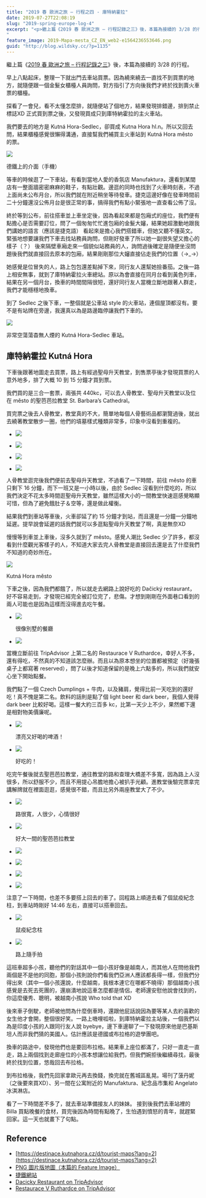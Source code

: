 ```yaml
---
title: "2019 春 歐洲之旅 – 行程之四 - 庫特納霍拉"
date: 2019-07-27T22:08:19
slug: "2019-spring-europe-log-4"
excerpt: "<p>繼上篇《2019 春 歐洲之旅 – 行程記錄之三》後，本篇為接續的 3/28 的行程。</p>
"
feature_image: 2019-Mapa-mesta_CZ_EN_web2-e1564236553646.png
guid: "http://blog.wildsky.cc/?p=1135"
---
```

繼上篇《[2019 春 歐洲之旅 – 行程記錄之三](http://blog.wildsky.cc/posts/2019-spring-europe-log-3)》後，本篇為接續的 3/28 的行程。

早上八點起床，整理一下就出門去車站買票。因為繞來繞去一直找不到買票的地方，就隨便跟一個金髮女櫃檯人員詢問，對方指引了方向後我們才終於找到賣火車票的櫃檯。

探看了一會兒，看不太懂怎麼排，就隨便站了個地方，結果發現排錯邊，排到禁止標誌XD 正式買到票之後，又發現買成只到庫特納霍拉的主火車站。

我們要去的地方是 Kutná Hora-Sedlec，卻買成 Kutna Hora hl.n。所以又回去問，結果櫃檯感覺很懶得溝通，直接幫我們補買主火車站到 Kutná Hora město 的票。

![](/images/IMG_8269-e1564235589681.png)

德鐵上的介面（手機）

等車的時候逛了一下車站，有看到當地人愛的香氛店 Manufaktura，還看到某間店有一整面牆密密麻麻的鞋子，有點壯觀。邊逛的同時也找到了火車時刻表，不過上面尚未公布月台，所以我們就在附近稍坐等待發車。捷克這邊好像在發車時間前二十分鐘還沒公佈月台是很正常的事，搞得我們有點小緊張地一直查看公佈了沒。

終於等到公布，前往搭車並上車坐定後，因為看起來都是包廂式的座位，我們便有點擔心是否需要訂位，問了一個匆匆忙忙進包廂的金髮大嬸，結果她超激動地跟我們講她的語言（應該是捷克語） 看起來是擔心我們搭錯車，但她又聽不懂英文。緊張地想要讓我們下車去找站務員詢問，但剛好發車了所以她一副很失望又擔心的樣子（？） 後來隔壁車廂走來一個貌似站務員的人，詢問過後確定是隨便坐沒問題後我們就直接回去原本的包廂，結果剛剛那位大嬸直接佔走我們的位置（→\_→）

她感覺是位冒失的人，路上包包還差點掉下來，同行友人還幫她撿番茄。之後一路上相安無事，就到了庫特納霍拉火車總站。原以為會直接在同月台看到黃色列車，結果在另一個月台，換車的時間間隔很短，還好同行友人當機立斷地跟著人群走，我們才能穩穩地換車。

到了 Sedlec 之後下車，一整個就是公車站 style 的火車站，連個屋頂都沒有。要不是有站牌在旁邊，我還真以為是路邊臨停讓我們下車的。

![](/images/IMG_8344-e1564235608188.jpg)

非常空蕩蕩杳無人煙的 Kutná Hora-Sedlec 車站。

庫特納霍拉 Kutná Hora
----------------

下車後跟著地圖走去買票，路上有經過聖母升天教堂，到售票亭後才發現買票的人意外地多，排了大概 10 到 15 分鐘才買到票。

我們買的是三合一套票，兩張共 440kc，可以去人骨教堂、聖母升天教堂以及位在 město 的聖芭芭拉教堂 St. Barbara’s Cathedral。

買完票之後去人骨教堂，教堂真的不大，簡單地每個人骨藝術品都瀏覽過後，就出去繞著教堂散步一圈，他們的墳墓樣式種類非常多，印象中沒看到重複的。

*   ![](/images/IMG_8339-e1564233071179.jpg)

*   ![](/images/IMG_8337-e1564233105525.jpg)

*   ![](/images/IMG_8338-e1564233121741.jpg)

*   ![](/images/IMG_8342-e1564233191817.jpg)


人骨教堂逛完後我們便前去聖母升天教堂，不過看了一下時間，前往 město 的車只剩下 16 分鐘，而下一班又是一小時以後，由於 Sedlec 沒看到什麼吃的，所以我們決定不花太多時間逛聖母升天教堂，雖然這樣大小的一間教堂快速逛感覺略顯可惜，但為了避免餓肚子＆空等，還是做此權衡。

結果我們到車站等車後，火車卻延了約 15 分鐘才到站，而且還是一分鐘一分鐘地延遲。提早說會延遲的話我們就可以多逛點聖母升天教堂了啊，真是無奈XD

慢慢等到車並上車後，沒多久就到了 město。感覺人潮比 Sedlec 少了許多，都沒看到什麼觀光客樣子的人，不知道大家去完人骨教堂是直接回去還是去了什麼我們不知道的奇妙所在。

![](/images/IMG_8359-e1564235680653.jpg)

Kutná Hora město

下車之後，因為我們都餓了，所以就走去網路上說好吃的 Dačický restaurant，好不容易走到，才發現已經完全被訂位完了，悲傷。才想到剛剛在外面巷口看到的兩人可能也是因為這樣而沒得進去吃午餐。

*   ![](/images/IMG_8368-e1564235706102.jpg)

    很像別墅的餐廳

*   ![](/images/IMG_8369-e1564235715700.jpg)


當機立斷前往 TripAdvisor 上第二名的 Restaurace V Ruthardce，幸好人不多，還有得吃，不然真的不知道該怎麼辦。而且以為原本想坐的位置都被預定（好幾張桌子上都寫著 reserved），問了以後才知道保留的是晚上六點多的，所以我們就安心坐下開始點餐。

我們點了一個 Czech Dumplings + 牛肉，以及豬肩，覺得比前一天吃到的還好吃！真不愧是第二名。飲料的話則是點了個 light beer 和 dark beer，我個人覺得 dark beer 比較好喝。這樣一餐大約三百多 kc，比第一天少上不少，果然鄉下還是相對物美價廉呢。

*   ![](/images/IMG_8370-e1564235740700.jpg)

    漂亮又好喝的啤酒！

*   ![](/images/IMG_8374-e1564235822344.jpg)

    好吃的！


吃完午餐後就去聖芭芭拉教堂，通往教堂的路和查理大橋差不多寬，因為路上人沒很多，所以舒服不少，而且不用提心吊膽地擔心被扒手光顧。進教堂後驗完票拿完講解牌就在裡面逛逛，感覺很不錯，而且比另外兩座教堂大了不少。

*   ![](/images/IMG_8377-e1564235859593.jpg)

    路很寬，人很少，心情很好

*   ![](/images/IMG_8378-e1564235059180.jpg)

    好大一間的聖芭芭拉教堂

*   ![](/images/IMG_8380-e1564235075142.jpg)

*   ![](/images/IMG_8381-e1564235873570.jpg)

*   ![](/images/IMG_8385-e1564235889185.jpg)

*   ![](/images/IMG_8388-e1564235108673.jpg)


注意了一下時間，也差不多要搭上回去的車了。回程路上順道去看了個鼠疫紀念柱，到車站時剛好 14:46 左右，直接可以搭車回去。

*   ![](/images/IMG_8390-1-e1564235459439.jpg)

    鼠疫紀念柱

*   ![](/images/IMG_8389-e1564235909412.jpg)

    路上隨手拍


這班車超多小孩，聽他們的對話其中一個小孩好像是越南人，而其他人在問他我們兩個是不是他的同胞，那個小孩則說你們看我們亞洲人應該都長得一樣，但我們分得出來（其中一個小孩還說，什麼越南，我根本連它在哪都不曉得）那個越南小孩感覺是去死去死團的，還崩潰地說這車怎麼都是情侶，老師還安慰他說會找到的，你這麼優秀、聰明，被越南小孩說 Who told that XD

後來車子倒駛，老師被他問為什麼倒車時，還跟他屁話說因為要等某人去約喜歡的女生他才會開，整個很好笑。一路上嘰哩呱啦，到庫特納霍拉主站後，一個我們以為是印度小孩的人跟同行友人說 byebye，邊下車邊聊了一下發現原來他是巴基斯坦人而非我們猜的美國人。估計應該是德國或布拉格的遊學團吧。

換車的路途中，發現他們也是要回布拉格。結果車上座位都滿了，只好一直走一直走，路上兩個找到走廊座位的小孩本想讓位給我們，但我們婉拒後繼續尋找，最後終於找到位置，悠哉回去布拉格。

到布拉格後，我們先回家拿歐元再去換錢，換完就在舊城區亂晃。場刊了菠丹妮（之後要來買XD）、另一間在公寓附近的 Manufaktura、紀念品市集和 Angelato 冰淇淋店。

看了一下時間差不多了，就去車站準備接友人的妹妹。 接到後我們去車站裡的 Billa 買點晚餐的食材，買完後因為時間有點晚了，生怕遇到憤怒的青年，就趕緊回家。這一天也就畫下了句點。

Reference
---------

*   [https://destinace.kutnahora.cz/d/tourist-maps?lang=2](https://destinace.kutnahora.cz/d/tourist-maps?lang=2)
*   [PNG 圖片版地圖（本篇的 Feature Image）](http://blog.wildsky.cc/wp-content/uploads/2019/07/2019-Mapa-mesta_CZ_EN_web2-e1564236553646.png)
*   [捷鐵網站](https://www.cd.cz/en)
*   [Dacicky Restaurant on TripAdvisor](https://www.tripadvisor.com.tw/Restaurant_Review-g274701-d1027613-Reviews-Dacicky_restaurant-Kutna_Hora_Central_Bohemian_Region_Bohemia.html?m=19905)
*   [Restaurace V Ruthardce on TripAdvisor](https://www.tripadvisor.com.tw/Restaurant_Review-g274701-d2258455-Reviews-Restaurace_V_Ruthardce-Kutna_Hora_Central_Bohemian_Region_Bohemia.html?m=19905)
